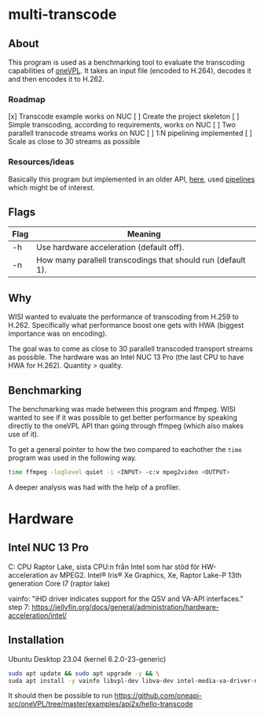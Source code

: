 # multi-transcode

## About
This program is used as a benchmarking tool to evaluate the transcoding capabilities of [oneVPL](https://spec.oneapi.io/onevpl/latest/index.html). It takes an input file (encoded to H.264), decodes it and then encodes it to H.262.

### Roadmap
[x] Transcode example works on NUC 
[ ] Create the project skeleton 
[ ] Simple transcoding, according to requirements, works on NUC 
[ ] Two parallell transcode streams works on NUC 
[ ] 1:N pipelining implemented 
[ ] Scale as close to 30 streams as possible 

### Resources/ideas
Basically this program but implemented in an older API, [here](https://github.com/Intel-Media-SDK/MediaSDK/tree/master/samples/sample_multi_transcode), used [pipelines](https://www.intel.com/content/www/us/en/developer/articles/technical/exploring-1n-transcoding-pipelines-with-intel-media-server-studio.html) which might be of interest.

## Flags

| Flag | Meaning                                                      |
|------|--------------------------------------------------------------|
| -h   | Use hardware acceleration (default off).                     |
| -n   | How many parallell transcodings that should run (default 1). |

## Why
WISI wanted to evaluate the performance of transcoding from H.259 to H.262. Specifically what performance boost one gets with HWA (biggest importance was on encoding).

The goal was to come as close to 30 parallell transcoded transport streams as possible. The hardware was an Intel NUC 13 Pro (the last CPU to have HWA for H.262). Quantity > quality.

## Benchmarking
The benchmarking was made between this program and ffmpeg. WISI wanted to see if it was possible to get better performance by speaking directly to the oneVPL API than going through ffmpeg (which also makes use of it).

To get a general pointer to how the two compared to eachother the `time` program was used in the following way.
~~~bash
time ffmpeg -loglevel quiet -i <INPUT> -c:v mpeg2video <OUTPUT>
~~~

A deeper analysis was had with the help of a profiler.

# Hardware

## Intel NUC 13 Pro
C: CPU Raptor Lake, sista CPU:n från Intel som har stöd för HW-acceleration av MPEG2.
Intel® Iris® Xe Graphics, Xe, Raptor Lake-P
13th generation Core I7 (raptor lake)

vainfo: "iHD driver indicates support for the QSV and VA-API interfaces."
step 7: https://jellyfin.org/docs/general/administration/hardware-acceleration/intel/

## Installation
Ubuntu Desktop 23.04 (kernel 6.2.0-23-generic)

~~~bash
sudo apt update && sudo apt upgrade -y && \
suda apt install -y vainfo libvpl-dev libva-dev intel-media-va-driver-no-free
~~~

It should then be possible to run https://github.com/oneapi-src/oneVPL/tree/master/examples/api2x/hello-transcode

